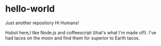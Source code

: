 # hello-world
Just another repository
 Hi Humans!
 
 Hubot here,I like Node.js and coffeescript (that's what I'm made of!).
 I've had tacos on the moon and find them for superior to Earth tacos.
